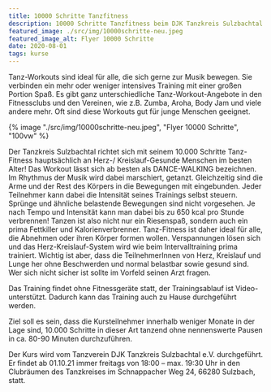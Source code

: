 ```yaml
---
title: 10000 Schritte Tanzfitness
description: 10000 Schritte Tanzfitness beim DJK Tanzkreis Sulzbachtal e.V
featured_image: ./src/img/10000schritte-neu.jpeg
featured_image_alt: Flyer 10000 Schritte
date: 2020-08-01
tags: kurse
---
```

Tanz-Workouts sind ideal für alle, die sich gerne zur Musik bewegen. Sie
verbinden ein mehr oder weniger intensives Training mit einer großen Portion
Spaß. Es gibt ganz unterschiedliche Tanz-Workout-Angebote in den Fitnessclubs
und den Vereinen, wie z.B. Zumba, Aroha, Body Jam und viele andere mehr. Oft
sind diese Workouts gut für junge Menschen geeignet.

{% image "./src/img/10000schritte-neu.jpeg", "Flyer 10000 Schritte", "100vw" %}

Der Tanzkreis Sulzbachtal richtet sich mit seinem 10.000 Schritte Tanz-Fitness
hauptsächlich an Herz-/ Kreislauf-Gesunde Menschen im besten Alter! Das Workout
lässt sich ab besten als DANCE-WALKING bezeichnen. Im Rhythmus der Musik wird
dabei marschiert, getanzt. Gleichzeitig sind die Arme und der Rest des Körpers
in die Bewegungen mit eingebunden. Jeder Teilnehmer kann dabei die Intensität
seines Trainings selbst steuern. Sprünge und ähnliche belastende Bewegungen sind
nicht vorgesehen. Je nach Tempo und Intensität kann man dabei bis zu 650 kcal
pro Stunde verbrennen! Tanzen ist also nicht nur ein Riesenspaß, sondern auch
ein prima Fettkiller und Kalorienverbrenner. Tanz-Fitness ist daher ideal für
alle, die Abnehmen oder ihren Körper formen wollen. Verspannungen lösen sich und
das Herz-Kreislauf-System wird wie beim Intervalltraining prima trainiert.
Wichtig ist aber, dass die TeilnehmerInnen von Herz, Kreislauf und Lunge her
ohne Beschwerden und normal belastbar sowie gesund sind. Wer sich nicht sicher
ist sollte im Vorfeld seinen Arzt fragen.

Das Training findet ohne Fitnessgeräte statt, der Trainingsablauf ist
Video-unterstützt. Dadurch kann das Training auch zu Hause durchgeführt werden.

Ziel soll es sein, dass die Kursteilnehmer innerhalb weniger Monate in der Lage
sind, 10.000 Schritte in dieser Art tanzend ohne nennenswerte Pausen in ca.
80-90 Minuten durchzuführen.

Der Kurs wird vom Tanzverein DJK Tanzkreis Sulzbachtal e.V. durchgeführt. Er
findet ab 01.10.21 immer freitags von 18:00 – max. 19:30 Uhr in den Clubräumen
des Tanzkreises im Schnappacher Weg 24, 66280 Sulzbach, statt.
